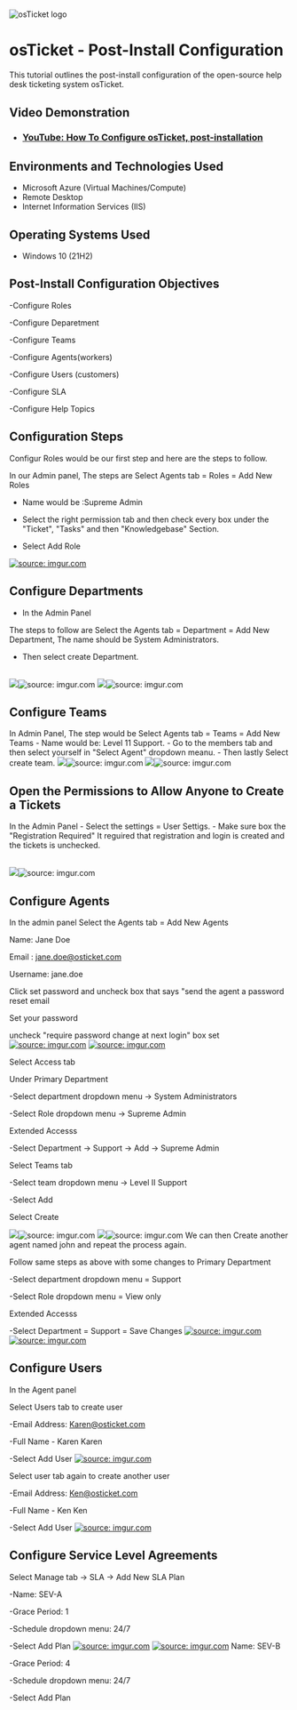 # <p align="center">
<img src="https://i.imgur.com/Clzj7Xs.png" alt="osTicket logo"/>
</p>

<h1>osTicket - Post-Install Configuration</h1>
This tutorial outlines the post-install configuration of the open-source help desk ticketing system osTicket.<br />


<h2>Video Demonstration</h2>

- ### [YouTube: How To Configure osTicket, post-installation](https://www.youtube.com)

<h2>Environments and Technologies Used</h2>

- Microsoft Azure (Virtual Machines/Compute)
- Remote Desktop
- Internet Information Services (IIS)

<h2>Operating Systems Used </h2>

- Windows 10</b> (21H2)

<h2>Post-Install Configuration Objectives</h2>

-Configure Roles

-Configure Deparetment

-Configure Teams

-Configure Agents(workers)

-Configure Users (customers)

-Configure SLA

-Configure Help Topics

<h2>Configuration Steps</h2>

<p> Configur Roles would be our first step and here are the steps to follow.

In our Admin panel, 
The steps are Select Agents tab = Roles = Add New Roles
- Name would be :Supreme Admin

- Select the right permission tab and then check every box under the "Ticket", "Tasks" and then "Knowledgebase" Section.
- Select Add Role


<a href="https://imgur.com/Wd8dXPM"><img src="https://i.imgur.com/Wd8dXPM.png" title="source: imgur.com" /></a>
</p>
<p> 
<h2>Configure Departments</h2>
 
- In the Admin Panel

The steps to follow are Select the Agents tab = Department = Add New Department, The name should be System Administrators.

- Then select create Department.

</p>
<br />
<img src=<a href="https://imgur.com/U3s8ObK"><img src="https://i.imgur.com/U3s8ObK.png" title="source: imgur.com" /></a>
<img src=<a href="https://imgur.com/H2GW9kH"><img src="https://i.imgur.com/H2GW9kH.png" title="source: imgur.com" /></a>
<p>
<h2>Configure Teams</h2>
In Admin Panel, The step would be Select Agents tab = Teams = Add New Teams
- Name would be: Level 11 Support.
- Go to the members tab and then select yourself in "Select Agent" dropdown meanu.
- Then lastly Select create team.
<img src=<a href="https://imgur.com/3awCTVn"><img src="https://i.imgur.com/3awCTVn.png" title="source: imgur.com" /></a>
<img src=<a href="https://imgur.com/1KUMqJp"><img src="https://i.imgur.com/1KUMqJp.png" title="source: imgur.com" /></a>
</p>
<p>
<h2>Open the Permissions to Allow Anyone to Create a Tickets</h2>
In the Admin Panel
- Select the settings = User Settigs.
- Make sure box the "Registration Required" It reguired that registration and login is created and the tickets is unchecked.
</p>
<br />
<img src=<a href="https://imgur.com/PKRc9Si"><img src="https://i.imgur.com/PKRc9Si.png" title="source: imgur.com" /></a>
<p>
 <h2>Configure Agents</h2>
In the admin panel
Select the Agents tab = Add New Agents

Name: Jane Doe

Email : jane.doe@osticket.com

Username: jane.doe

Click set password and uncheck box that says "send the agent a password reset email

Set your password

uncheck "require password change at next login" box
set
<a href="https://imgur.com/wlCvWax"><img src="https://i.imgur.com/wlCvWax.png" title="source: imgur.com" /></a>
<a href="https://imgur.com/xbM3Pqw"><img src="https://i.imgur.com/xbM3Pqw.png" title="source: imgur.com" /></a>
</p>
<p>
Select Access tab

 Under Primary Department

 -Select department dropdown menu -> System Administrators

 -Select Role dropdown menu -> Supreme Admin

 Extended Accesss

-Select Department -> Support -> Add -> Supreme Admin

 Select Teams tab

 -Select team dropdown menu -> Level II Support

 -Select Add

 Select Create
</p>
<img src=<a href="https://imgur.com/OMMn9br"><img src="https://i.imgur.com/OMMn9br.png" title="source: imgur.com" /></a>
<img src=<a href="https://imgur.com/BztqGod"><img src="https://i.imgur.com/BztqGod.png" title="source: imgur.com" /></a>
We can then Create another agent named john and repeat the process again.

Follow same steps as above with some changes to Primary Department

-Select department dropdown menu = Support

-Select Role dropdown menu = View only

Extended Accesss

-Select Department = Support = Save Changes
<a href="https://imgur.com/IFIc7ub"><img src="https://i.imgur.com/IFIc7ub.png" title="source: imgur.com" /></a>
<a href="https://imgur.com/xbM3Pqw"><img src="https://i.imgur.com/xbM3Pqw.png" title="source: imgur.com" /></a>
<h2>Configure Users</h2>

In the Agent panel

Select Users tab to create user

-Email Address: Karen@osticket.com

-Full Name - Karen Karen

-Select Add User
<a href="https://imgur.com/ZqGYyCl"><img src="https://i.imgur.com/ZqGYyCl.png" title="source: imgur.com" /></a>

Select user tab again to create another user

-Email Address: Ken@osticket.com

-Full Name - Ken Ken

-Select Add User
<a href="https://imgur.com/dt4921m"><img src="https://i.imgur.com/dt4921m.png" title="source: imgur.com" /></a>
<h2> Configure Service Level Agreements</h2>
Select Manage tab -> SLA -> Add New SLA Plan

-Name: SEV-A

-Grace Period: 1

-Schedule dropdown menu: 24/7

-Select Add Plan
<a href="https://imgur.com/4VsMbNi"><img src="https://i.imgur.com/4VsMbNi.png" title="source: imgur.com" /></a>
<a href="https://imgur.com/uLvPOqd"><img src="https://i.imgur.com/uLvPOqd.png" title="source: imgur.com" /></a>
Name: SEV-B

-Grace Period: 4

-Schedule dropdown menu: 24/7

-Select Add Plan
<br />
